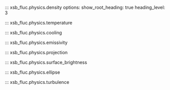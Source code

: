 ::: xsb_fluc.physics.density
    options:
      show_root_heading: true
      heading_level: 3

::: xsb_fluc.physics.temperature

::: xsb_fluc.physics.cooling

::: xsb_fluc.physics.emissivity

::: xsb_fluc.physics.projection

::: xsb_fluc.physics.surface_brightness

::: xsb_fluc.physics.ellipse

::: xsb_fluc.physics.turbulence